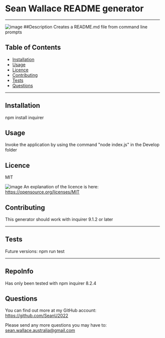 # Sean Wallace README generator
-----
![image](https://img.shields.io/badge/License-MIT-yellow.svg)
##Description
Creates a README.md file from command line prompts

## Table of Contents

- [Installation](#installation)
- [Usage](#usage)
- [Licence](#licence)
- [Contributing](#contributing)
- [Tests](#tests)
- [Questions](#questions)

-----

## Installation
  

npm install inquirer
  
## Usage
  
Invoke the application by using the command "node index.js" in the Develop folder


## Licence

MIT

![image](https://img.shields.io/badge/License-MIT-yellow.svg) An explanation of the licence is here: https://opensource.org/licenses/MIT



## Contributing
  
This generator should work with inquirer 9.1.2 or later

-----

## Tests

Future versions: npm run test

-----

## RepoInfo
Has only been tested with npm inquirer 8.2.4

## Questions

You can find out more at my GitHub account: <https://github.com/SeanU2022>

Please send any more questions you may have to: <sean.wallace.australia@gmail.com>
